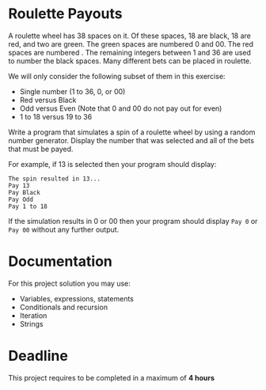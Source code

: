 # Roulette Payouts

A roulette wheel has 38 spaces on it. 
Of these spaces, 18 are black, 18 are red, and two are green. 
The green spaces are numbered 0 and 00. The red spaces are numbered  . 
The remaining integers between 1 and 36 are used to number the black spaces.
Many different bets can be placed in roulette. 

We will only consider the following subset of them in this exercise:
- Single number (1 to 36, 0, or 00)
- Red versus Black
- Odd versus Even (Note that 0 and 00 do not pay out for even) 
- 1 to 18 versus 19 to 36

Write a program that simulates a spin of a roulette wheel by using a random number generator. Display the number that was selected and all of the bets that must be payed. 

For example, if 13 is selected then your program should display:

```
The spin resulted in 13...
Pay 13
Pay Black
Pay Odd
Pay 1 to 18
```

If the simulation results in 0 or 00 then your program should display `Pay 0` or `Pay 00` without any further output.


# Documentation

For this project solution you may use:

- Variables, expressions, statements
- Conditionals and recursion
- Iteration
- Strings

# Deadline

This project requires to be completed in a maximum of **4 hours**
